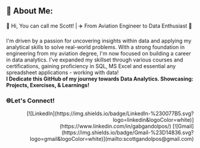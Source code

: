 ## 💫 About Me:
👋 Hi, You can call me Scott! | ✈️  From Aviation Engineer to Data Enthusiast 🚀 
<br>
<br> 
I'm driven by a passion for uncovering insights within data and applying my analytical skills to solve real-world problems. With a strong foundation in engineering from my aviation degree, I'm now focused on building a career in data analytics. I've expanded my skillset through various courses and certifications, gaining proficiency in SQL, MS Excel and essential any spreadsheet applications - working with data!
<br>
**I Dedicate this GitHub of my journey towards Data Analytics. Showcasing: Projects, Exercises, & Learnings!**
<br>
### 🌐Let's Connect!
<div style="text-align: right;">
  [![LinkedIn](https://img.shields.io/badge/LinkedIn-%230077B5.svg?logo=linkedin&logoColor=white)](https://www.linkedin.com/in/gabgandolpos/)
  [![Gmail](https://img.shields.io/badge/Gmail-%23D14836.svg?logo=gmail&logoColor=white)](mailto:scottgandolpos@gmail.com)
</div>
